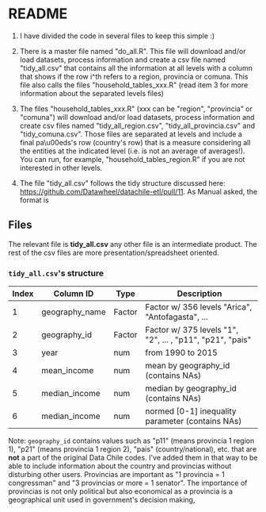 # README

1. I have divided the code in several files to keep this simple :)

2. There is a master file named "do_all.R". This file will download and/or load datasets,
process information and create a csv file named "tidy_all.csv" that contains all the
information at all levels with a column that shows if the row i^th refers to a region,
provincia or comuna. This file also calls the files "household_tables_xxx.R"
(read item 3 for more information about the separated levels files)

3. The files "household_tables_xxx.R" (xxx can be "region", "provincia" or "comuna") will
download and/or load datasets, process information and create csv files named
"tidy_all_region.csv", "tidy_all_provincia.csv" and "tidy_comuna.csv". Those files are
separated at levels and include a final pa\u00eds's row (country's row) that is a measure
considering all the entities at the indicated level (i.e. is not an average of averages!).
You can run, for example, "household_tables_region.R" if you are not interested in other
levels.

4. The file "tidy_all.csv" follows the tidy structure discussed here:
https://github.com/Datawheel/datachile-etl/pull/11. As Manual asked, the format is

## Files

The relevant file is **tidy_all.csv** any other file is an intermediate product. The rest of the csv files are more presentation/spreadsheet oriented.

### `tidy_all.csv`'s structure

| Index | Column ID       | Type   | Description                                                   |
| ----- | --------------- | -----  | ------------------------------------------------------------- |
| 1     | geography_name  | Factor | Factor w/ 356 levels "Arica", "Antofagasta", ...              |
| 2     | geography_id    | Factor | Factor w/ 375 levels "1", "2", ... , "p11", "p21", "pais"     |
| 3     | year            | num    | from 1990 to 2015                                             |
| 4     | mean_income     | num    | mean by geography_id (contains NAs)                           |
| 5     | median_income   | num    | median by geography_id (contains NAs)                         |
| 6     | median_income   | num    | normed [0-1] inequality parameter (contains NAs)              |

Note: `geography_id` contains values such as "p11" (means provincia 1 region 1), "p21" (means provincia 1 region 2), "pais" (country/national), etc. that are **not** a part of the original Data Chile codes. I've added them in that way to be able to include information about the country and provincias without disturbing other users. Provincias are important as "1 provincia = 1 congressman" and "3 provincias or more = 1 senator". The importance of provincias is not only political but also economical as a provincia is a geographical unit used in government's decision making,
